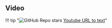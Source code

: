 

## Video

!!! tip "![GitHub Repo stars](https://badgen.net/github/stars/kyegomez/youtubeURL-to-text) [Youtube URL to text](https://github.com/kyegomez/youtubeURL-to-text)"